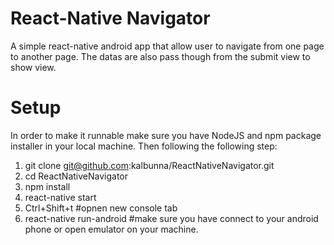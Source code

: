 #  React-Native Navigator
A simple react-native android app that allow user to navigate from one page to another page. The datas are also pass though from the submit view to show view.

# Setup

In order to make it runnable make sure you have NodeJS and npm package installer in your local machine. Then following the following step:

1. git clone git@github.com:kalbunna/ReactNativeNavigator.git
2. cd ReactNativeNavigator
3. npm install
4. react-native start
5. Ctrl+Shift+t #opnen new console tab
6. react-native run-android #make sure you have connect to your android phone or open emulator on your machine.